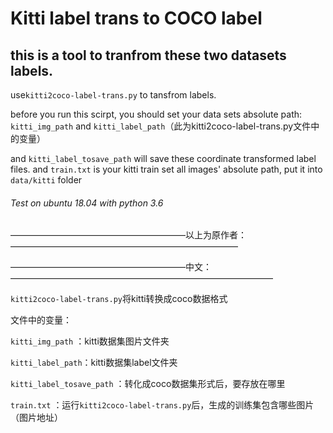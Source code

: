 # Kitti label trans to COCO label 

## this is a tool to tranfrom these two datasets labels.
use`kitti2coco-label-trans.py` to tansfrom labels.

before you run this scirpt, you should set your data sets absolute path:
`kitti_img_path` and `kitti_label_path`（此为kitti2coco-label-trans.py文件中的变量）

and `kitti_label_tosave_path` will save these coordinate transformed label files.
and `train.txt` is your kitti train set all images' absolute path, put it into `data/kitti` folder

###### Test on ubuntu 18.04 with python 3.6

————————————————————以上为原作者：——————————————————————————

————————————————————中文：——————————————————————————————

`kitti2coco-label-trans.py`将kitti转换成coco数据格式

文件中的变量：

`kitti_img_path` ：kitti数据集图片文件夹

`kitti_label_path`：kitti数据集label文件夹

`kitti_label_tosave_path` ：转化成coco数据集形式后，要存放在哪里

`train.txt` ：运行`kitti2coco-label-trans.py`后，生成的训练集包含哪些图片（图片地址）